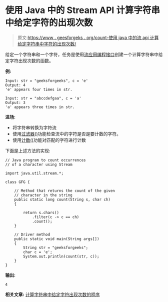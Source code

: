 # 使用 Java 中的 Stream API 计算字符串中给定字符的出现次数

> 原文:[https://www . geesforgeks . org/count-使用 java 中的流 api 计算给定字符串中字符的出现次数/](https://www.geeksforgeeks.org/count-occurrence-of-a-given-character-in-a-string-using-stream-api-in-java/)

给定一个字符串和一个字符，任务是使用[流应用编程接口](https://www.geeksforgeeks.org/stream-in-java/)创建一个计算字符串中给定字符出现次数的函数。

**例:**

```
Input: str = "geeksforgeeks", c = 'e'
Output: 4
'e' appears four times in str.

Input: str = "abccdefgaa", c = 'a' 
Output: 3
'a' appears three times in str.

```

**进场:**

*   将字符串转换为字符流
*   使用[过滤器()](https://www.geeksforgeeks.org/stream-filter-java-examples/)功能检查流中的字符是否是要计数的字符。
*   使用[计数()](https://www.geeksforgeeks.org/java-util-stream-collectors-counting-method-examples/)功能对匹配的字符进行计数

下面是上述方法的实现:

```
// Java program to count occurrences
// of a character using Stream

import java.util.stream.*;

class GFG {

    // Method that returns the count of the given
    // character in the string
    public static long count(String s, char ch)
    {

        return s.chars()
            .filter(c -> c == ch)
            .count();
    }

    // Driver method
    public static void main(String args[])
    {
        String str = "geeksforgeeks";
        char c = 'e';
        System.out.println(count(str, c));
    }
}
```

**输出:**

```
4

```

**相关文章:** [计算字符串中给定字符出现次数的程序](https://www.geeksforgeeks.org/program-count-occurrence-given-character-string/)